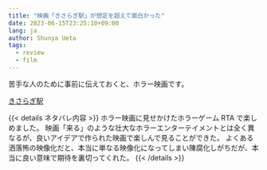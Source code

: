 ```yaml
---
title: "映画「きさらぎ駅」が想定を超えて面白かった"
date: 2023-06-15T23:25:10+09:00
lang: ja
author: Shunya Ueta
tags:
  - review
  - film
---
```


苦手な人のために事前に伝えておくと、ホラー映画です。

[きさらぎ駅](https://amzn.to/3NtXZem)

{{< details ネタバレ内容 >}}
ホラー映画に見せかけたホラーゲーム RTA で楽しめました。
映画「来る」のような壮大なホラーエンターテイメントとは全く異なるが、良いアイデアで作られた映画で楽しんで見ることができた。
よくある洒落怖の映像化だと、本当に単なる映像化になってしまい陳腐化しがちだが、本当に良い意味で期待を裏切ってくれた。
{{< /details >}}
